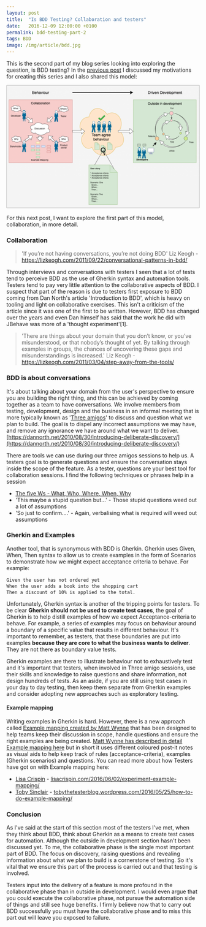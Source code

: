 ```yaml
---
layout: post
title:  "Is BDD Testing? Collaboration and testers"
date:   2016-12-09 12:00:00 +0100
permalink: bdd-testing-part-2
tags: BDD
image: /img/article/bdd.jpg
---
```


This is the second part of my blog series looking into exploring the question, is BDD testing? In the [previous post](http://www.mwtestconsultancy.co.uk/bdd-testing-part-1/) I discussed my motivations for creating this series and I also shared this model:

<a href="/img/2016/12/BDD-Model.png"><img src="/img/2016/12/BDD-Model-1024x652.png" alt="Is BDD Testing? A model to help testers understand BDD better" class="aligncenter size-large wp-image-383" /></a>

For this next post, I want to explore the first part of this model, collaboration, in more detail.

<h3>Collaboration</h3>

> 'If you’re not having conversations, you’re not doing BDD'
> Liz Keogh - https://lizkeogh.com/2011/09/22/conversational-patterns-in-bdd/

Through interviews and conversations with testers I seen that a lot of tests tend to perceive BDD as the use of Gherkin syntax and automation tools.  Testers tend to pay very little attention to the collaborative aspects of BDD.  I suspect that part of the reason is due to testers first exposure to BDD coming from Dan North's article 'Introduction to BDD', which is heavy on tooling and light on collaborative exercises.  This isn't a criticism of the article since it was one of the first to be written.  However, BDD has changed over the years and even Dan himself has said that the work he did with JBehave was more of a 'thought experiment'[1].

> 'There are things about your domain that you don’t know, or you’ve misunderstood, or that nobody’s thought of yet. By talking through examples in groups, the chances of uncovering these gaps and misunderstandings is increased.'
> Liz Keogh - https://lizkeogh.com/2011/03/04/step-away-from-the-tools/

<h3>BDD is about conversations</h3>

It's about talking about your domain from the user's perspective to ensure you are building the right thing, and this can be achieved by coming together as a team to have conversations.  We involve members from testing, development, design and the business in an informal meeting that is more typically known as '[Three amigos](https://www.stickyminds.com/sites/default/files/magazine/file/2013/3971888.pdf)' to discuss and question what we plan to build.   The goal is to dispel any incorrect assumptions we may have, and remove any ignorance we have around what we want to deliver. [https://dannorth.net/2010/08/30/introducing-deliberate-discovery/](https://dannorth.net/2010/08/30/introducing-deliberate-discovery/)

There are tools we can use during our three amigos sessions to help us.  A testers goal is to generate questions and ensure the conversation stays inside the scope of the feature.  As a tester, questions are your best tool for collaboration sessions.  I find the following techniques or phrases help in a session

* [The five Ws - What, Who, Where, When, Why](https://en.wikipedia.org/wiki/Five_Ws)
* 'This maybe a stupid question but...' - Those stupid questions weed out a lot of assumptions
* 'So just to confirm....' - Again, verbalising what is required will weed out assumptions

<h3>Gherkin and Examples</h3>

Another tool, that is synonymous with BDD is Gherkin.  Gherkin uses Given, When, Then syntax to allow us to create examples in the form of Scenarios to demonstrate how we might expect acceptance criteria to behave.  For example:

```
Given the user has not ordered yet
When the user adds a book into the shopping cart
Then a discount of 10% is applied to the total.
```

Unfortunately, Gherkin syntax is another of the tripping points for testers. To be clear __Gherkin should not be used to create test cases__, the goal of Gherkin is to help distill examples of how we expect Acceptance-criteria to behave.  For example, a series of examples may focus on behaviour around a boundary of a specific value that results in different behaviour.  It's important to remember, as testers, that these boundaries are put into examples __because they are core to what the business wants to deliver__. They are not there as boundary value tests.

Gherkin examples are there to illustrate behaviour not to exhaustively test and it's important that testers, when involved in Three amigo sessions, use their skills and knowledge to raise questions and share information, not design hundreds of tests. As an aside, if you are still using test cases in your day to day testing, then keep them separate from Gherkin examples and consider adopting new approaches such as exploratory testing.

<h4>Example mapping</h4>

Writing examples in Gherkin is hard. However, there is a new approach called [Example mapping created by Matt Wynne](https://cucumber.io/blog/2015/12/08/example-mapping-introduction) that has been designed to help teams keep their discussion in scope, handle questions and ensure the right examples are being created.  [Matt Wynne has described in detail Example mapping here](https://cucumber.io/blog/2015/12/08/example-mapping-introduction) but in short it uses different coloured post-it notes as visual aids to help keep track of rules (acceptance-criteria), examples (Gherkin scenarios) and questions.  You can read more about how Testers have got on with Example mapping here: 

* [Lisa Crispin](https://twitter.com/lisacrispin) - [lisacrispin.com/2016/06/02/experiment-example-mapping/](http://lisacrispin.com/2016/06/02/experiment-example-mapping/) 
* [Toby Sinclair](https://twitter.com/tobythetester) - [tobythetesterblog.wordpress.com/2016/05/25/how-to-do-example-mapping/](https://tobythetesterblog.wordpress.com/2016/05/25/how-to-do-example-mapping/)

<h3>Conclusion</h3>

As I've said at the start of this section most of the testers I've met, when they think about BDD, think about Gherkin as a means to create test cases for automation.  Although the outside in development section hasn't been discussed yet. To me, the collaborative phase is the single most important part of BDD.  The focus on discovery, raising questions and revealing information about what we plan to build is a cornerstone of testing.  So it's vital that we ensure this part of the process is carried out and that testing is involved.  

Testers input into the delivery of a feature is more profound in the collaborative phase than in outside in development. I would even argue that you could execute the collaborative phase, not pursue the automation side of things and still see huge benefits.  I firmly believe now that to carry out BDD successfully you must have the collaborative phase and to miss this part out will leave you exposed to failure.